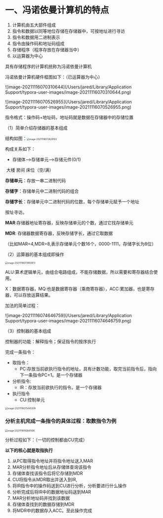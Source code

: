 # 一、冯诺依曼计算机的特点

1. 计算机由五大部件组成
2. 指令和数据以同等地位存储在存储器中，可按地址进行寻访
3. 指令和数据用二进制表示
4. 指令由操作码和地址码组成
5. 存储程序（程序存放在存储器当中）
6. 以运算器为中心

具有存储程序的计算机统称为冯诺依曼计算机

冯诺依曼计算机硬件框图如下：（已运算器为中心）

![image-20211116070310644](/Users/jared/Library/Application Support/typora-user-images/image-20211116070310644.png)

![image-20211116070526955](/Users/jared/Library/Application Support/typora-user-images/image-20211116070526955.png)

指令格式：操作码+地址码，地址码就是数据在存储器中的存储位置

（1）简单介绍存储器的基本组成

结构如图：<img src="/Users/jared/Library/Application Support/typora-user-images/image-20211116072628103.png" alt="image-20211116072628103" style="zoom:50%;" />

构成关系如下：

* 存储体-->存储单元-->存储元件(0/1)

​        大楼          房间            床位（空/满）

**存储单元**：存放一串二进制代码

**存储字**：存储单元中二进制代码的组合

**存储字长**：存储单元中二进制代码的位数，每个存储单元赋予一个地址

按址寻访。

**MAR**:存储器地址寄存器，反映存储单元的个数，通过它找存储单元

**MDR**: 存储器数据寄存器，反映存储字长，通过它取数据

（比如MAR=4,MDR=8,表示存储单元个数16个，0000-1111，存储字长为8位）

（2）运算器的基本组成即操作

<img src="/Users/jared/Library/Application Support/typora-user-images/image-20211116073950973.png" alt="image-20211116073950973" style="zoom:50%;" />

ALU:算术逻辑单元，由组合电路组成，不能存储数据，所以需要和寄存器结合使用。

X：数据寄存器，MQ:也是数据寄存器（乘商寄存器），ACC:累加器，也是寄存器，可以存放运算结果。

加法的简单过程：

![image-20211116074646759](/Users/jared/Library/Application Support/typora-user-images/image-20211116074646759.png)

（3）控制器的基本组成

控制器的功能：解释指令；保证指令的按序执行

完成一条指令：

* 取指令：
  * PC:存放当前欲执行指令的地址，具有计数功能，取完当前指令后，指向下一条指令PC+1。是一个存储器
* 分析指令:
  * IR：存放当前欲执行的指令。是一个存储器
* 执行指令
  * CU:控制单元

<img src="/Users/jared/Library/Application Support/typora-user-images/image-20211116075445309.png" alt="image-20211116075445309" style="zoom:50%;" />

### 分析主机完成一条指令的具体过程：取数指令为例

<img src="/Users/jared/Library/Application Support/typora-user-images/image-20211116192641590.png" alt="image-20211116192641590" style="zoom:50%;" />

分析过程如下：（一切的控制都由CU完成）

**以下的核心就是取指执行**

1. 从PC取得指令地址并将指令地址送入MAR
2. MAR分析指令地址后从存储体查询该指令
3. 存储体查找该指令后将它存储到MDR
4. CU将指令从MDR取出并送入到IR,
5. 将IR指令中的操作码送到CU进行分析，分析要进行什么操作
6. 分析完成后将IR中的数据地址码送到MAR
7. MAR分析地址码并找到该数据
8. 存储体查找到的数据存储到MDR
9. 将MDR中的数据存入ACC。至此操作完成